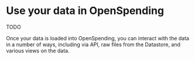 # Use your data in OpenSpending

TODO

Once your data is loaded into OpenSpending, you can interact with the data in a number of ways, including via API, raw files from the Datastore, and various views on the data.
